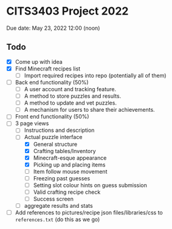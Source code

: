 # CITS3403 Project 2022

Due date: May 23, 2022 12:00 (noon)

## Todo

 + [x] Come up with idea
 + [x] Find Minecraft recipes list
   + [ ] Import required recipes into repo (potentially all of them)
 + [ ] Back end functionality (50%)
   + [ ] A user account and tracking feature.
   + [ ] A method to store puzzles and results.
   + [ ] A method to update and vet puzzles.
   + [ ] A mechanism for users to share their achievements.
 + [ ] Front end functionality (50%)
  + [ ] 3 page views
    + [ ] Instructions and description
    + [ ] Actual puzzle interface
      + [x] General structure
      + [x] Crafting tables/Inventory
      + [x] Minecraft-esque appearance
      + [x] Picking up and placing items
      + [ ] Item follow mouse movement
      + [ ] Freezing past guesses
      + [ ] Setting slot colour hints on guess submission
      + [ ] Valid crafting recipe check
      + [ ] Success screen
    + [ ] aggregate results and stats
+ [ ] Add references to pictures/recipe json files/libraries/css to `references.txt` (do this as we go)
